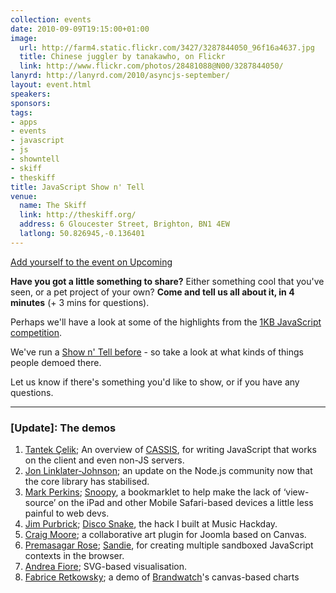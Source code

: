 ```yaml
---
collection: events
date: 2010-09-09T19:15:00+01:00
image: 
  url: http://farm4.static.flickr.com/3427/3287844050_96f16a4637.jpg
  title: Chinese juggler by tanakawho, on Flickr
  link: http://www.flickr.com/photos/28481088@N00/3287844050/
lanyrd: http://lanyrd.com/2010/asyncjs-september/
layout: event.html
speakers: 
sponsors: 
tags: 
- apps
- events
- javascript
- js
- showntell
- skiff
- theskiff
title: JavaScript Show n' Tell
venue: 
  name: The Skiff
  link: http://theskiff.org/
  address: 6 Gloucester Street, Brighton, BN1 4EW
  latlong: 50.826945,-0.136401
---
```

<a href="http://upcoming.yahoo.com/event/6698333">Add yourself to the event on Upcoming</a>

<strong>Have you got a little something to share?</strong> Either something cool that you've seen, or a pet project of your own? <strong>Come and tell us all about it, in 4 minutes</strong> (+ 3 mins for questions).

Perhaps we'll have a look at some of the highlights from the <a href="http://js1k.com">1KB JavaScript competition</a>.

We've run a <a href="http://asyncjs.com/showntell/">Show n' Tell before</a> - so take a look at what kinds of things people demoed there.

Let us know if there's something you'd like to show, or if you have any questions.

<hr />

### [Update]: The demos

1. [Tantek Çelik](http://tantek.com); An overview of [CASSIS](http://cassisproject.com), for writing JavaScript that works on the client and even non-JS servers.
1. [Jon Linklater-Johnson](https://twitter.com/binarytales); an update on the Node.js community now that the core library has stabilised.
1. [Mark Perkins](http://allmarkedup.com); [Snoopy](http://snoopy.allmarkedup.com), a bookmarklet to help make the lack of ‘view-source’ on the iPad and other Mobile Safari-based devices a little less painful to web devs.
1. [Jim Purbrick](http://jimpurbrick.com); [Disco Snake](http://jimpurbrick.com/media/disco_snake/disco_snake.html), the hack I built at Music Hackday.
1. [Craig Moore](http://www.flashygraphics.co.uk); a collaborative art plugin for Joomla based on Canvas.
1. [Premasagar Rose](http://premasagar.com); [Sandie](http://github.com/premasagar/sandie), for creating multiple sandboxed JavaScript contexts in the browser.
1. [Andrea Fiore](http://andreafiore.me); SVG-based visualisation.
1. [Fabrice Retkowsky](https://twitter.com/fabrice31416); a demo of [Brandwatch](http://brandwatch.com)'s canvas-based charts
